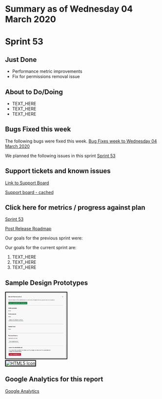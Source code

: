 # Summary as of Wednesday 04 March 2020 

# Sprint 53

## Just Done
* Performance metric improvements
* Fix for permissions removal issue  

## About to Do/Doing
* TEXT_HERE
* TEXT_HERE
* TEXT_HERE

## Bugs Fixed this week
The following bugs were fixed this week.
[Bug Fixes week to Wednesday 04 March 2020](graphs/bugs04032020.png)

We planned the following issues in this sprint 
[Sprint 53](graphs/sprint04032020.png)

## Support tickets and known issues
[Link to Support Board](https://collaboration.homeoffice.gov.uk/jira/secure/RapidBoard.jspa?rapidView=1717&selectedIssue=ASSB-253)

[Support board - cached](graphs/supportBoard04032020.png)

## Click here for metrics / progress against plan
[Sprint 53](graphs/progress04032020.png)

[Post Release Roadmap](graphs/roadmap04032020.png)

Our goals for the previous sprint were:

Our goals for the current sprint are:
1. TEXT_HERE 
2. TEXT_HERE
3. TEXT_HERE

## Sample Design Prototypes
<a href="graphs/proto1_04032020.png"><img src="graphs/proto1_04032020.png" alt="HTML5 Icon" width="200" style="border:2px solid black"></a>
<br>
<a href="graphs/proto2_04032020.png"><img src="graphs/proto2_04032020.png" alt="HTML5 Icon" width="200" style="border:2px solid black"></a>
<br>


## Google Analytics for this report
[Google Analytics](graphs/GA04032020.png)

